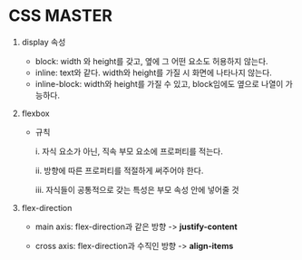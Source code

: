 # CSS MASTER

1.  display 속성

    - block: width 와 height를 갖고, 옆에 그 어떤 요소도 허용하지 않는다.
    - inline: text와 같다. width와 height를 가질 시 화면에 나타나지 않는다.
    - inline-block: width와 height를 가질 수 있고, block임에도 옆으로 나열이 가능하다.

2.  flexbox

    - 규칙

      i. 자식 요소가 아닌, 직속 부모 요소에 프로퍼티를 적는다.

      ii. 방향에 따른 프로퍼티를 적절하게 써주어야 한다.

      iii. 자식들이 공통적으로 갖는 특성은 부모 속성 안에 넣어줄 것

3.  flex-direction

    - main axis: flex-direction과 같은 방향 -> **justify-content**

    - cross axis: flex-direction과 수직인 방향 -> **align-items**

